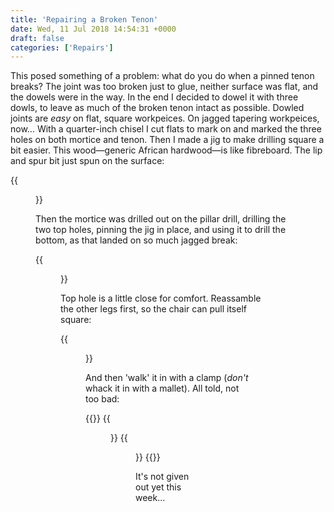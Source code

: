 ```yaml
---
title: 'Repairing a Broken Tenon'
date: Wed, 11 Jul 2018 14:54:31 +0000
draft: false
categories: ['Repairs']
---
```



This posed something of a problem: what do you do when a pinned tenon
breaks?  The joint was too broken just to glue, neither surface was
flat, and the dowels were in the way.  In the end I decided to dowel
it with three dowls, to leave as much of the broken tenon intact as
possible.  Dowled joints are _easy_ on flat, square workpeices.  On
jagged tapering workpeices, now... With a quarter-inch chisel I cut
flats to mark on and marked the three holes on both mortice and tenon.
Then I made a jig to make drilling square a bit easier.  This
wood—generic African hardwood—is like fibreboard.  The lip and spur
bit just spun on the surface:

{{<figure src="/img/dscf1059.jpg" caption="">}}

Then the mortice was drilled out on the pillar drill, drilling the two
top holes, pinning the jig in place, and using it to drill the bottom,
as that landed on so much jagged break:

{{<figure src="/img/dscf1061.jpg" caption="">}}

Top hole is a little close for comfort. Reassamble the other legs
first, so the chair can pull itself square:

{{<figure src="/img/dscf1060.jpg" caption="">}}

And then 'walk' it in with a clamp (_don't_ whack it in with a
mallet).  All told, not too bad: 

{{<gallery caption-effect="fade">}}
	{{<figure src="/img/dscf1063.jpg" caption="What gap?">}}
	{{<figure src="/img/dscf1062.jpg" caption="Glue for 24h">}}
{{</gallery>}}

It's not given out yet this week...
